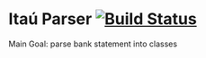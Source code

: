 Itaú Parser [![Build Status](https://travis-ci.org/bycosta/itau-parser.svg)](https://travis-ci.org/bycosta/itau-parser)
===========

Main Goal: parse bank statement into classes
